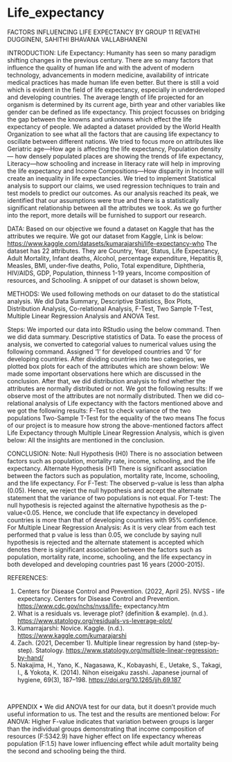 # Life_expectancy
FACTORS INFLUENCING LIFE EXPECTANCY
BY GROUP 11 REVATHI DUGGINENI, SAHITHI BHAVANA VALLABHANENI
<br>

INTRODUCTION:
Life Expectancy:
Humanity has seen so many paradigm shifting changes in the previous century. There are so many
factors that influence the quality of human life and with the advent of modern technology,
advancements in modern medicine, availability of intricate medical practices has made human life
even better. But there is still a void which is evident in the field of life expectancy, especially in
underdeveloped and developing countries. The average length of life projected for an organism is
determined by its current age, birth year and other variables like gender can be defined as life
expectancy. This project focusses on bridging the gap between the knowns and unknowns which
effect the life expectancy of people. We adapted a dataset provided by the World Health
Organization to see what all the factors that are causing life expectancy to oscillate between
different nations. We tried to focus more on attributes like Geriatric age—How age is affecting the
life expectancy, Population density— how densely populated places are showing the trends of life
expectancy, Literacy—how schooling and increase in literacy rate will help in improving the life
expectancy and Income Compositions—How disparity in Income will create an inequality in life
expectancies. We tried to implement Statistical analysis to support our claims, we used regression
techniques to train and test models to predict our outcomes. As our analysis reached its peak, we
identified that our assumptions were true and there is a statistically significant relationship between
all the attributes we took. As we go further into the report, more details will be furnished to support
our research.
<br>

DATA:
Based on our objective we found a dataset on Kaggle that has the attributes we require. We got
our dataset from Kaggle, Link is below:
https://www.kaggle.com/datasets/kumarajarshi/life-expectancy-who
The dataset has 22 attributes. They are Country, Year, Status, Life Expectancy, Adult Mortality,
Infant deaths, Alcohol, percentage expenditure, Hepatitis B, Measles, BMI, under-five deaths,
Polio, Total expenditure, Diphtheria, HIV/AIDS, GDP, Population, thinness 1-19 years, Income
composition of resources, and Schooling. A snippet of our dataset is shown below,
<br>

METHODS:
We used following methods on our dataset to do the statistical analysis. We did Data Summary,
Descriptive Statistics, Box Plots, Distribution Analysis, Co-relational Analysis, F-Test, Two
Sample T-Test, Multiple Linear Regression Analysis and ANOVA Test.
<br>

Steps:
We imported our data into RStudio using the below command.
Then we did data summary.
Descriptive statistics of Data.
To ease the process of analysis, we converted to categorial values to numerical values using the
following command. Assigned ‘1’ for developed countries and ‘0’ for developing countries.
After dividing countries into two categories, we plotted box plots for each of the attributes which
are shown below:
We made some important observations here which are discussed in the conclusion.
After that, we did distribution analysis to find whether the attributes are normally distributed or
not. We got the following results:
If we observe most of the attributes are not normally distributed.
Then we did co-relational analysis of Life expectancy with the factors mentioned above and we
got the following results:
F-Test to check variance of the two populations
Two-Sample T-Test for the equality of the two means
The focus of our project is to measure how strong the above-mentioned factors affect Life
Expectancy through Multiple Linear Regression Analysis, which is given below:
All the insights are mentioned in the conclusion.
<br>

CONCLUSION:
Note:
Null Hypothesis (H0)
There is no association between factors such as population, mortality rate, income, schooling, and
the life expectancy.
Alternate Hypothesis (H1)
There is significant association between the factors such as population, mortality rate, Income,
schooling, and the life expectancy.
For F-Test:
The observed p-value is less than alpha (0.05). Hence, we reject the null hypothesis and accept the
alternate statement that the variance of two populations is not equal.
For T-test:
The null hypothesis is rejected against the alternative hypothesis as the p-value<0.05. Hence, we
conclude that life expectancy in developed countries is more than that of developing countries with
95% confidence.
For Multiple Linear Regression Analysis:
As it is very clear from each test performed that p value is less than 0.05, we conclude by saying
null hypothesis is rejected and the alternate statement is accepted which denotes there is significant
association between the factors such as population, mortality rate, income, schooling, and the life
expectancy in both developed and developing countries past 16 years (2000-2015).
<br>

REFERENCES:
1. Centers for Disease Control and Prevention. (2022, April 25). NVSS - life expectancy.
Centers for Disease Control and Prevention. https://www.cdc.gov/nchs/nvss/life-
expectancy.htm
2. What is a residuals vs. leverage plot? (definition & example). (n.d.).
https://www.statology.org/residuals-vs-leverage-plot/
3. Kumarrajarshi: Novice. Kaggle. (n.d.). https://www.kaggle.com/kumarajarshi
4. Zach. (2021, December 1). Multiple linear regression by hand (step-by-step). Statology.
https://www.statology.org/multiple-linear-regression-by-hand/
5. Nakajima, H., Yano, K., Nagasawa, K., Kobayashi, E., Uetake, S., Takagi, I., & Yokota, K.
(2014). Nihon eiseigaku zasshi. Japanese journal of hygiene, 69(3), 187–198.
https://doi.org/10.1265/jjh.69.187
<br>

APPENDIX
• We did ANOVA test for our data, but it doesn’t provide much useful information to us.
The test and the results are mentioned below:
For ANOVA:
Higher F-value indicates that variation between groups is larger than the individual groups
demonstrating that income composition of resources (F:5342.9) have higher effect on life
expectancy whereas population (F:1.5) have lower influencing effect while adult mortality being
the second and schooling being the third.
